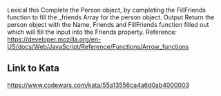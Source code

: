 Lexical this
Complete the Person object, by completing the FillFriends function to fill the _friends Array for the person object.
Output
Return the person object with the Name, Friends and FillFriends function filled out which will fill the input into the Friends property.
Reference: https://developer.mozilla.org/en-US/docs/Web/JavaScript/Reference/Functions/Arrow_functions


## Link to Kata
https://www.codewars.com/kata/55a13556ca4a6d0ab4000003